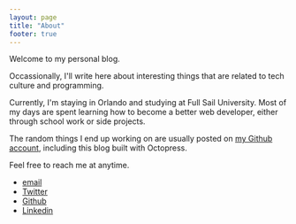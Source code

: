 ```yaml
---
layout: page
title: "About"
footer: true
---
```


Welcome to my personal blog.

Occassionally, I'll write here about interesting things that are related to tech culture and programming.

Currently, I'm staying in Orlando and studying at Full Sail University. Most of my days are spent learning how to become a better web developer, either through school work or side projects. 

The random things I end up working on are usually posted on [my Github account](http://github.com/jamesmichiemo), including this blog built with Octopress.

Feel free to reach me at anytime.

* [email](james.michiemo@gmail.com)
* [Twitter](http://twitter.com/omeichim)
* [Github](http://github.com/jamesmichiemo)
* [Linkedin](http://www.linkedin.com/in/jamesmichiemo)

